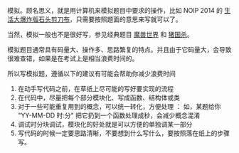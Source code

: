 模拟。顾名思义，就是用计算机来模拟题目中要求的操作，比如 NOIP 2014 的 [生活大爆炸版石头剪刀布](https://loj.ac/problem/2498)，只需要按照题面的意思来写就可以了。

当然，模拟一般也不是很好写，参见经典题目 [魔兽世界](http://bailian.openjudge.cn/practice/3750/) 和 [猪国杀](https://www.lydsy.com/JudgeOnline/problem.php?id=1972)。

模拟题目通常具有码量大、操作多、思路繁复的特点。并且由于它码量大，会导致很难查错，如果是在考试上是相当浪费时间的。

所以写模拟题，遵循以下的建议有可能会帮助你减少浪费时间

1. 在动手写代码之前，在草纸上尽可能的写好要实现的流程
2. 在代码中，尽量把每个部分模块化、写成函数、结构体或类
3. 对于一些可能重复用到的概念，可以统一转化，方便处理 ： 如，某题给你 "YY-MM-DD 时:分" 把它扔到一个函数处理成秒，会减少概念混淆
4. 调试时分块调试，模块化的好处就是可以方便的单独调某一部分
5. 写代码的时候一定要思路清晰，不要想到什么写什么，要按照落在纸上的步骤写。
